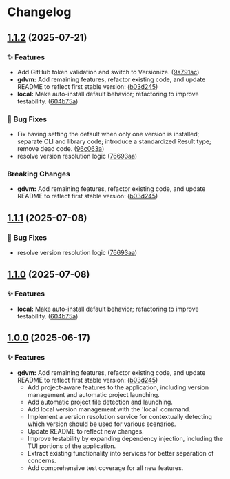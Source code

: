 # Changelog

<a name="1.1.2"></a>
## [1.1.2](https://github.com/patricktcoakley/gdvm/releases/tag/v1.1.2) (2025-07-21)

### ✨ Features

* Add GitHub token validation and switch to Versionize. ([9a791ac](https://github.com/patricktcoakley/gdvm/commit/9a791acedcfcb34f9c056910bda5d6fe3b28d165))
* **gdvm:** Add remaining features, refactor existing code, and update README to reflect first stable version: ([b03d245](https://github.com/patricktcoakley/gdvm/commit/b03d245001b8c15da0eb88837b9072e61f5f93b7))
* **local:** Make auto-install default behavior; refactoring to improve testability. ([604b75a](https://github.com/patricktcoakley/gdvm/commit/604b75a697ab078f5320ecd079dd68ca85f37ccc))

### 🐛 Bug Fixes

* Fix having setting the default when only one version is installed; separate CLI and library code; introduce a standardized Result type; remove dead code. ([96c063a](https://github.com/patricktcoakley/gdvm/commit/96c063a190b83a1ae1da9f6d5979443060bae8d1))
* resolve version resolution logic ([76693aa](https://github.com/patricktcoakley/gdvm/commit/76693aa112cb527271a3ad3a366cf69524fdf54c))

### Breaking Changes

* **gdvm:** Add remaining features, refactor existing code, and update README to reflect first stable version: ([b03d245](https://github.com/patricktcoakley/gdvm/commit/b03d245001b8c15da0eb88837b9072e61f5f93b7))

<a name="1.1.1"></a>
## [1.1.1](https://github.com/patricktcoakley/gdvm/releases/tag/v1.1.1) (2025-07-08)

### 🐛 Bug Fixes

* resolve version resolution logic ([76693aa](https://github.com/patricktcoakley/gdvm/commit/76693aa112cb527271a3ad3a366cf69524fdf54c))

<a name="1.1.0"></a>
## [1.1.0](https://github.com/patricktcoakley/gdvm/releases/tag/v1.1.0) (2025-07-08)

### ✨ Features

* **local:** Make auto-install default behavior; refactoring to improve testability. ([604b75a](https://github.com/patricktcoakley/gdvm/commit/604b75a697ab078f5320ecd079dd68ca85f37ccc))

<a name="1.0.0"></a>
## [1.0.0](https://github.com/patricktcoakley/gdvm/releases/tag/v1.0.0) (2025-06-17)

### ✨ Features

* **gdvm:** Add remaining features, refactor existing code, and update README to reflect first stable version: ([b03d245](https://github.com/patricktcoakley/gdvm/commit/b03d245001b8c15da0eb88837b9072e61f5f93b7))
  - Add project-aware features to the application, including version management and automatic project launching.
  - Add automatic project file detection and launching.
  - Add local version management with the 'local' command.
  - Implement a version resolution service for contextually detecting which version should be used for various scenarios.
  - Update README to reflect new changes.
  - Improve testability by expanding dependency injection, including the TUI portions of the application.
  - Extract existing functionality into services for better separation of concerns.
  - Add comprehensive test coverage for all new features.